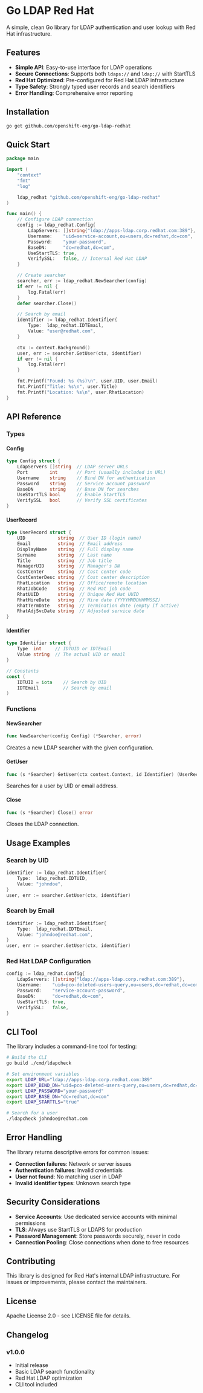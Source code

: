 # Go LDAP Red Hat

A simple, clean Go library for LDAP authentication and user lookup with Red Hat infrastructure.

## Features

- **Simple API**: Easy-to-use interface for LDAP operations
- **Secure Connections**: Supports both `ldaps://` and `ldap://` with StartTLS
- **Red Hat Optimized**: Pre-configured for Red Hat LDAP infrastructure
- **Type Safety**: Strongly typed user records and search identifiers
- **Error Handling**: Comprehensive error reporting

## Installation

```bash
go get github.com/openshift-eng/go-ldap-redhat
```

## Quick Start

```go
package main

import (
    "context"
    "fmt"
    "log"

    ldap_redhat "github.com/openshift-eng/go-ldap-redhat"
)

func main() {
    // Configure LDAP connection
    config := ldap_redhat.Config{
        LdapServers: []string{"ldap://apps-ldap.corp.redhat.com:389"},
        Username:    "uid=service-account,ou=users,dc=redhat,dc=com",
        Password:    "your-password",
        BaseDN:      "dc=redhat,dc=com",
        UseStartTLS: true,
        VerifySSL:   false, // Internal Red Hat LDAP
    }

    // Create searcher
    searcher, err := ldap_redhat.NewSearcher(config)
    if err != nil {
        log.Fatal(err)
    }
    defer searcher.Close()

    // Search by email
    identifier := ldap_redhat.Identifier{
        Type:  ldap_redhat.IDTEmail,
        Value: "user@redhat.com",
    }

    ctx := context.Background()
    user, err := searcher.GetUser(ctx, identifier)
    if err != nil {
        log.Fatal(err)
    }

    fmt.Printf("Found: %s (%s)\n", user.UID, user.Email)
    fmt.Printf("Title: %s\n", user.Title)
    fmt.Printf("Location: %s\n", user.RhatLocation)
}
```

## API Reference

### Types

#### Config
```go
type Config struct {
    LdapServers []string  // LDAP server URLs
    Port        int       // Port (usually included in URL)
    Username    string    // Bind DN for authentication
    Password    string    // Service account password
    BaseDN      string    // Base DN for searches
    UseStartTLS bool      // Enable StartTLS
    VerifySSL   bool      // Verify SSL certificates
}
```

#### UserRecord
```go
type UserRecord struct {
    UID            string  // User ID (login name)
    Email          string  // Email address
    DisplayName    string  // Full display name
    Surname        string  // Last name
    Title          string  // Job title
    ManagerUID     string  // Manager's DN
    CostCenter     string  // Cost center code
    CostCenterDesc string  // Cost center description
    RhatLocation   string  // Office/remote location
    RhatJobCode    string  // Red Hat job code
    RhatUUID       string  // Unique Red Hat UUID
    RhatHireDate   string  // Hire date (YYYYMMDDHHMMSSZ)
    RhatTermDate   string  // Termination date (empty if active)
    RhatAdjSvcDate string  // Adjusted service date
}
```

#### Identifier
```go
type Identifier struct {
    Type  int     // IDTUID or IDTEmail
    Value string  // The actual UID or email
}

// Constants
const (
    IDTUID = iota    // Search by UID
    IDTEmail         // Search by email
)
```

### Functions

#### NewSearcher
```go
func NewSearcher(config Config) (*Searcher, error)
```
Creates a new LDAP searcher with the given configuration.

#### GetUser
```go
func (s *Searcher) GetUser(ctx context.Context, id Identifier) (UserRecord, error)
```
Searches for a user by UID or email address.

#### Close
```go
func (s *Searcher) Close() error
```
Closes the LDAP connection.

## Usage Examples

### Search by UID
```go
identifier := ldap_redhat.Identifier{
    Type:  ldap_redhat.IDTUID,
    Value: "johndoe",
}
user, err := searcher.GetUser(ctx, identifier)
```

### Search by Email
```go
identifier := ldap_redhat.Identifier{
    Type:  ldap_redhat.IDTEmail,
    Value: "johndoe@redhat.com",
}
user, err := searcher.GetUser(ctx, identifier)
```

### Red Hat LDAP Configuration
```go
config := ldap_redhat.Config{
    LdapServers: []string{"ldap://apps-ldap.corp.redhat.com:389"},
    Username:    "uid=pco-deleted-users-query,ou=users,dc=redhat,dc=com",
    Password:    "service-account-password",
    BaseDN:      "dc=redhat,dc=com",
    UseStartTLS: true,
    VerifySSL:   false,
}
```

## CLI Tool

The library includes a command-line tool for testing:

```bash
# Build the CLI
go build ./cmd/ldapcheck

# Set environment variables
export LDAP_URL="ldap://apps-ldap.corp.redhat.com:389"
export LDAP_BIND_DN="uid=pco-deleted-users-query,ou=users,dc=redhat,dc=com"
export LDAP_PASSWORD="your-password"
export LDAP_BASE_DN="dc=redhat,dc=com"
export LDAP_STARTTLS="true"

# Search for a user
./ldapcheck johndoe@redhat.com
```

## Error Handling

The library returns descriptive errors for common issues:

- **Connection failures**: Network or server issues
- **Authentication failures**: Invalid credentials
- **User not found**: No matching user in LDAP
- **Invalid identifier types**: Unknown search type

## Security Considerations

- **Service Accounts**: Use dedicated service accounts with minimal permissions
- **TLS**: Always use StartTLS or LDAPS for production
- **Password Management**: Store passwords securely, never in code
- **Connection Pooling**: Close connections when done to free resources

## Contributing

This library is designed for Red Hat's internal LDAP infrastructure. For issues or improvements, please contact the maintainers.

## License

Apache License 2.0 - see LICENSE file for details.

## Changelog

### v1.0.0
- Initial release
- Basic LDAP search functionality
- Red Hat LDAP optimization
- CLI tool included
